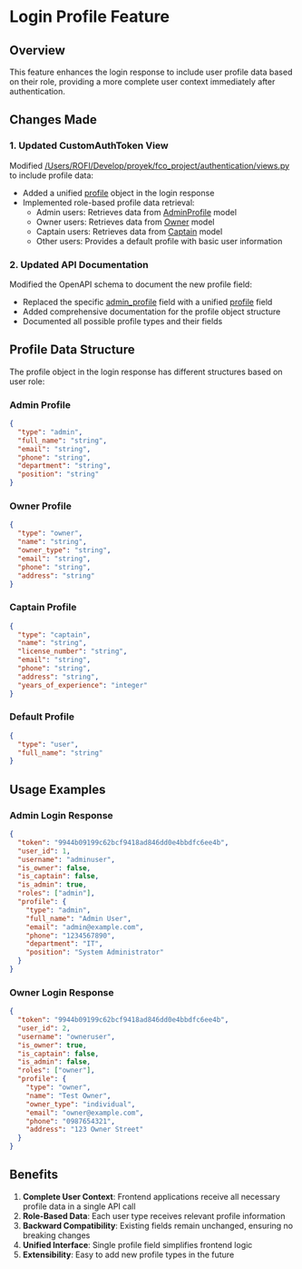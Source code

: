 # Login Profile Feature

## Overview

This feature enhances the login response to include user profile data based on their role, providing a more complete user context immediately after authentication.

## Changes Made

### 1. Updated CustomAuthToken View

Modified [/Users/ROFI/Develop/proyek/fco_project/authentication/views.py](file:///Users/ROFI/Develop/proyek/fco_project/authentication/views.py) to include profile data:

- Added a unified [profile](file:///Users/ROFI/Develop/proyek/fco_project/admin_module/models.py#L79-L79) object in the login response
- Implemented role-based profile data retrieval:
  - Admin users: Retrieves data from [AdminProfile](file:///Users/ROFI/Develop/proyek/fco_project/admin_module/models.py#L6-L20) model
  - Owner users: Retrieves data from [Owner](file:///Users/ROFI/Develop/proyek/fco_project/owners/models.py#L15-L33) model
  - Captain users: Retrieves data from [Captain](file:///Users/ROFI/Develop/proyek/fco_project/owners/models.py#L36-L58) model
  - Other users: Provides a default profile with basic user information

### 2. Updated API Documentation

Modified the OpenAPI schema to document the new profile field:

- Replaced the specific [admin_profile](file:///Users/ROFI/Develop/proyek/fco_project/admin_module/models.py#L13-L20) field with a unified [profile](file:///Users/ROFI/Develop/proyek/fco_project/admin_module/models.py#L79-L79) field
- Added comprehensive documentation for the profile object structure
- Documented all possible profile types and their fields

## Profile Data Structure

The profile object in the login response has different structures based on user role:

### Admin Profile

```json
{
  "type": "admin",
  "full_name": "string",
  "email": "string",
  "phone": "string",
  "department": "string",
  "position": "string"
}
```

### Owner Profile

```json
{
  "type": "owner",
  "name": "string",
  "owner_type": "string",
  "email": "string",
  "phone": "string",
  "address": "string"
}
```

### Captain Profile

```json
{
  "type": "captain",
  "name": "string",
  "license_number": "string",
  "email": "string",
  "phone": "string",
  "address": "string",
  "years_of_experience": "integer"
}
```

### Default Profile

```json
{
  "type": "user",
  "full_name": "string"
}
```

## Usage Examples

### Admin Login Response

```json
{
  "token": "9944b09199c62bcf9418ad846dd0e4bbdfc6ee4b",
  "user_id": 1,
  "username": "adminuser",
  "is_owner": false,
  "is_captain": false,
  "is_admin": true,
  "roles": ["admin"],
  "profile": {
    "type": "admin",
    "full_name": "Admin User",
    "email": "admin@example.com",
    "phone": "1234567890",
    "department": "IT",
    "position": "System Administrator"
  }
}
```

### Owner Login Response

```json
{
  "token": "9944b09199c62bcf9418ad846dd0e4bbdfc6ee4b",
  "user_id": 2,
  "username": "owneruser",
  "is_owner": true,
  "is_captain": false,
  "is_admin": false,
  "roles": ["owner"],
  "profile": {
    "type": "owner",
    "name": "Test Owner",
    "owner_type": "individual",
    "email": "owner@example.com",
    "phone": "0987654321",
    "address": "123 Owner Street"
  }
}
```

## Benefits

1. **Complete User Context**: Frontend applications receive all necessary profile data in a single API call
2. **Role-Based Data**: Each user type receives relevant profile information
3. **Backward Compatibility**: Existing fields remain unchanged, ensuring no breaking changes
4. **Unified Interface**: Single profile field simplifies frontend logic
5. **Extensibility**: Easy to add new profile types in the future
